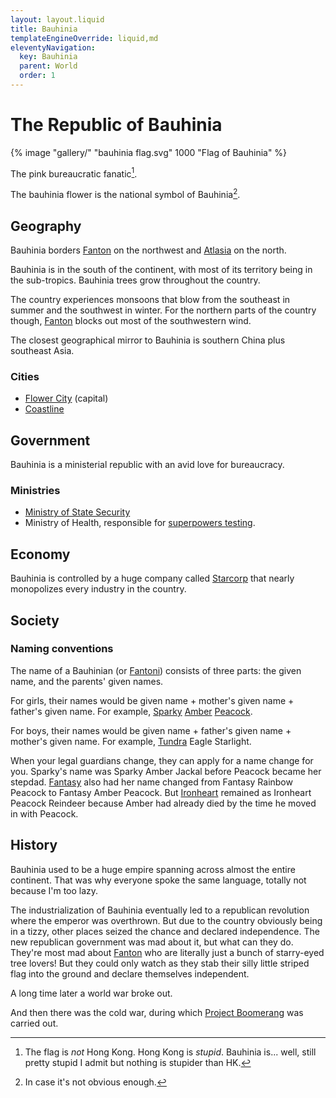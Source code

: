 ```yaml
---
layout: layout.liquid
title: Bauhinia
templateEngineOverride: liquid,md
eleventyNavigation:
  key: Bauhinia
  parent: World
  order: 1
---
```


# The Republic of Bauhinia

{% image "gallery/" "bauhinia flag.svg" 1000 "Flag of Bauhinia" %}

The pink bureaucratic fanatic[^1].

The bauhinia flower is the national symbol of Bauhinia[^2].

[^2]: In case it's not obvious enough.

[^1]: The flag is *not* Hong Kong. Hong Kong is *stupid*. Bauhinia is... well, still pretty stupid I admit but nothing is stupider than HK.

## Geography

Bauhinia borders [Fanton](/world/fanton/) on the northwest and [Atlasia](/world/atlasia/) on the north.

Bauhinia is in the south of the continent, with most of its territory being in the sub-tropics. Bauhinia trees grow throughout the country.

The country experiences monsoons that blow from the southeast in summer and the southwest in winter. For the northern parts of the country though, [Fanton](/world/fanton/) blocks out most of the southwestern wind.

The closest geographical mirror to Bauhinia is southern China plus southeast Asia.

### Cities

- [Flower City](/world/bauhinia/flower-city/) (capital)
- [Coastline](/world/bauhinia/coastline/)

## Government

Bauhinia is a ministerial republic with an avid love for bureaucracy.

### Ministries

- [Ministry of State Security](/world/bauhinia/mss/)
- Ministry of Health, responsible for [superpowers testing](/world/bauhinia/superpowers/).

## Economy

Bauhinia is controlled by a huge company called [Starcorp](starcorp/) that nearly monopolizes every industry in the country.

## Society

### Naming conventions

The name of a Bauhinian (or [Fantoni](/world/fanton/)) consists of three parts: the given name, and the parents' given names.

For girls, their names would be given name + mother's given name + father's given name. For example, [Sparky](/characters/sparky/) [Amber](/characters/amber/) [Peacock](/characters/peacock/).

For boys, their names would be given name + father's given name + mother's given name. For example, [Tundra](/characters/tundra/) Eagle Starlight.

When your legal guardians change, they can apply for a name change for you. Sparky's name was Sparky Amber Jackal before Peacock became her stepdad. [Fantasy](/characters/fantasy/) also had her name changed from Fantasy Rainbow Peacock to Fantasy Amber Peacock. But [Ironheart](/characters/ironheart/) remained as Ironheart Peacock Reindeer because Amber had already died by the time he moved in with Peacock.

## History

Bauhinia used to be a huge empire spanning across almost the entire continent. That was why everyone spoke the same language, totally not because I'm too lazy.

The industrialization of Bauhinia eventually led to a republican revolution where the emperor was overthrown. But due to the country obviously being in a tizzy, other places seized the chance and declared independence. The new republican government was mad about it, but what can they do. They're most mad about [Fanton](/world/fanton/) who are literally just a bunch of starry-eyed tree lovers! But they could only watch as they stab their silly little striped flag into the ground and declare themselves independent.

A long time later a world war broke out.

And then there was the cold war, during which [Project Boomerang](/world/bauhinia/project-boomerang/) was carried out.
